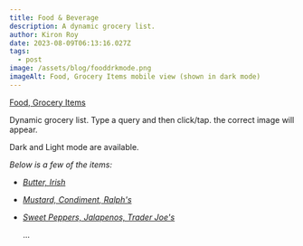 ```yaml
---
title: Food & Beverage
description: A dynamic grocery list.
author: Kiron Roy
date: 2023-08-09T06:13:16.027Z
tags:
  - post
image: /assets/blog/fooddrkmode.png
imageAlt: Food, Grocery Items mobile view (shown in dark mode)
---
```

[Food, Grocery Items](https://kironroy.dev/food_items/food_groceries)

<!--StartFragment-->

Dynamic grocery list. Type a query and then click/tap. the correct image will appear.  

Dark and Light mode are available.

<!--EndFragment-->

*Below is a few of the items:*

* *[Butter, Irish](https://kironroy.dev/food_items/food_groceries#butter)*
* *[Mustard, Condiment, Ralph's](https://kironroy.dev/food_items/food_groceries#mustard)*
* *[Sweet Peppers, Jalapenos, Trader Joe's](https://kironroy.dev/food_items/food_groceries#sweet_peppers)*

  .﻿..

<!--EndFragment-->